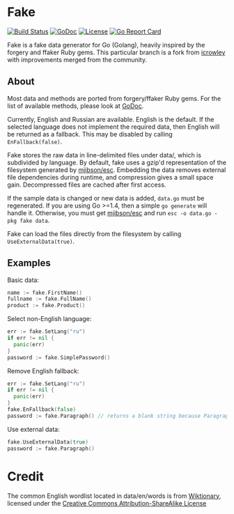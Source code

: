 Fake
====
[![Build Status](https://img.shields.io/travis/syscrusher/fake.svg?style=flat)](https://travis-ci.org/syscrusher/fake)
[![GoDoc](http://img.shields.io/badge/godoc-reference-blue.svg?style=flat)](https://godoc.org/github.com/syscrusher/fake)
[![License](http://img.shields.io/badge/license-MIT-red.svg?style=flat)](https://raw.githubusercontent.com/syscrusher/fake/master/LICENSE)
[![Go Report Card](https://goreportcard.com/badge/github.com/syscrusher/fake)](https://goreportcard.com/report/github.com/syscrusher/fake)

Fake is a fake data generator for Go (Golang), heavily inspired by the forgery and ffaker Ruby gems.
This particular branch is a fork from [icrowley](https://github.com/icrowley/fake) with improvements merged from the community.


## About

Most data and methods are ported from forgery/ffaker Ruby gems.
For the list of available methods, please look at [GoDoc](https://godoc.org/github.com/syscrusher/fake).

Currently, English and Russian are available. English is the default.
If the selected language does not implement the required data, then English will be returned as a fallback.
This may be disabled by calling `EnFallback(false)`.

Fake stores the raw data in line-delimited files under data/, which is subdivided by language.
By default, fake uses a gzip'd representation of the filesystem generated by [mjibson/esc](https://github.com/mjibson/esc).
Embedding the data removes external file dependencies during runtime, and compression gives a small space gain. Decompressed files are cached after first access.

If the sample data is changed or new data is added, `data.go` must be regenerated.
If you are using Go >=1.4, then a simple `go generate` will handle it.
Otherwise, you must get [mjibson/esc](https://github.com/mjibson/esc) and run `esc -o data.go -pkg fake data`.

Fake can load the files directly from the filesystem by calling `UseExternalData(true)`.


## Examples

Basic data:
```go
name := fake.FirstName()
fullname := fake.FullName()
product := fake.Product()
```

Select non-English language:
```go
err := fake.SetLang("ru")
if err != nil {
  panic(err)
}
password := fake.SimplePassword()
```

Remove English fallback:
```go
err := fake.SetLang("ru")
if err != nil {
  panic(err)
}
fake.EnFallback(false)
password := fake.Paragraph() // returns a blank string because Paragraph() is not implemented in Russian
```

Use external data:
```go
fake.UseExternalData(true)
password := fake.Paragraph()
```

# Credit

The common English wordlist located in data/en/words is from [Wiktionary](https://simple.wiktionary.org/wiki/Wiktionary:Most_frequent_1000_words_in_English), licensed under the [Creative Commons Attribution-ShareAlike License](https://creativecommons.org/licenses/by-sa/3.0/)